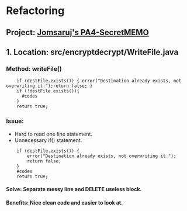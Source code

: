 # Refactoring
## Project: [Jomsaruj's PA4-SecretMEMO](https://github.com/Jomsaruj/PA4-SecretMEMO)
## 1. Location: src/encryptdecrypt/WriteFile.java
### Method: writeFile()
```
    if (destFile.exists()) { error("Destination already exists, not overwriting it.");return false; }
    if (!destFile.exists()){
      #codes
    }
    return true;
```
### Issue:
- Hard to read one line statement.
- Unnecessary if() statement.
```
    if (destFile.exists()) {
        error("Destination already exists, not overwriting it.");
        return false;
    }
    #codes
    return true;
```
#### Solve: Separate messy line and DELETE useless block.
#### Benefits: Nice clean code and easier to look at.
